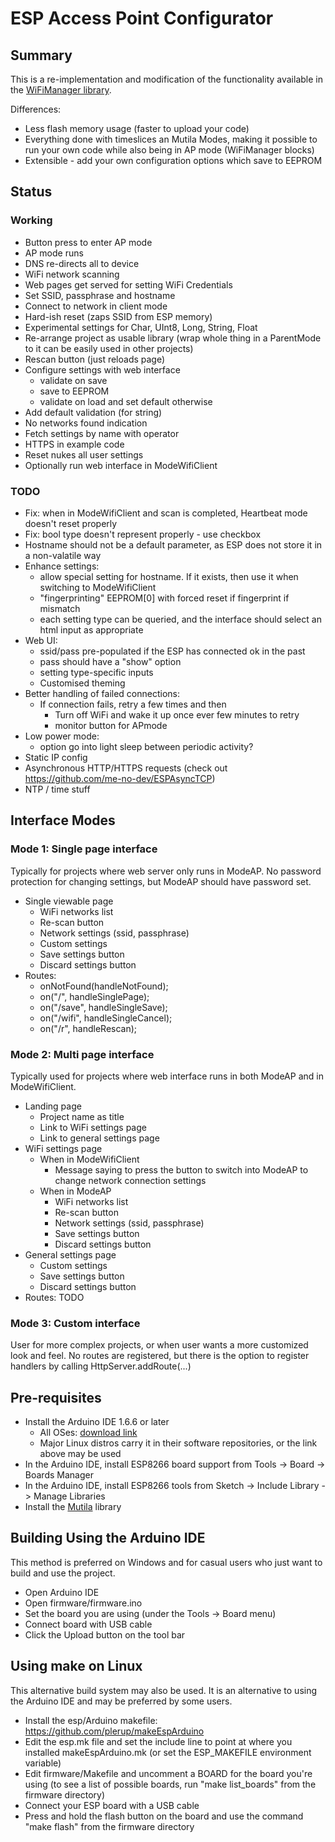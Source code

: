 # ESP Access Point Configurator

## Summary

This is a re-implementation and modification of the functionality available in the [WiFiManager library](https://github.com/tzapu/WiFiManager).

Differences:

- Less flash memory usage (faster to upload your code)
- Everything done with timeslices an Mutila Modes, making it possible to run your own code while also being in AP mode (WiFiManager blocks)
- Extensible - add your own configuration options which save to EEPROM

## Status

### Working

- Button press to enter AP mode
- AP mode runs 
- DNS re-directs all to device
- WiFi network scanning
- Web pages get served for setting WiFi Credentials
- Set SSID, passphrase and hostname
- Connect to network in client mode
- Hard-ish reset (zaps SSID from ESP memory)
- Experimental settings for Char, UInt8, Long, String, Float
- Re-arrange project as usable library (wrap whole thing in a ParentMode to it can be easily used in other projects)
- Rescan button (just reloads page)
- Configure settings with web interface 
    - validate on save
    - save to EEPROM
    - validate on load and set default otherwise
- Add default validation (for string)
- No networks found indication 
- Fetch settings by name with operator[](String)
- HTTPS in example code
- Reset nukes all user settings
- Optionally run web interface in ModeWifiClient

### TODO

- Fix: when in ModeWifiClient and scan is completed, Heartbeat mode doesn't reset properly
- Fix: bool type doesn't represent properly - use checkbox
- Hostname should not be a default parameter, as ESP does not store it in a non-valatile way
- Enhance settings:
    - allow special setting for hostname.  If it exists, then use it when switching to ModeWifiClient
    - "fingerprinting" EEPROM[0] with forced reset if fingerprint if mismatch
    - each setting type can be queried, and the interface should select an html input as appropriate
- Web UI:
    - ssid/pass pre-populated if the ESP has connected ok in the past
    - pass should have a "show" option
    - setting type-specific inputs
    - Customised theming
- Better handling of failed connections:
    - If connection fails, retry a few times and then
        - Turn off WiFi and wake it up once ever few minutes to retry
        - monitor button for APmode
- Low power mode:
    - option go into light sleep between periodic activity?
- Static IP config
- Asynchronous HTTP/HTTPS requests (check out https://github.com/me-no-dev/ESPAsyncTCP)
- NTP / time stuff

## Interface Modes

### Mode 1: Single page interface

Typically for projects where web server only runs in ModeAP.  No password protection for changing settings, but ModeAP should have password set.

- Single viewable page
    - WiFi networks list
    - Re-scan button
    - Network settings (ssid, passphrase)
    - Custom settings
    - Save settings button
    - Discard settings button
- Routes: 
    - onNotFound(handleNotFound);
    - on("/",       handleSinglePage);
    - on("/save",   handleSingleSave);
    - on("/wifi",   handleSingleCancel);
    - on("/r",      handleRescan);

### Mode 2: Multi page interface

Typically used for projects where web interface runs in both ModeAP and in ModeWifiClient. 

- Landing page
    - Project name as title
    - Link to WiFi settings page
    - Link to general settings page
- WiFi settings page
    - When in ModeWifiClient
        - Message saying to press the button to switch into ModeAP to change network connection settings
    - When in ModeAP
        - WiFi networks list
        - Re-scan button
        - Network settings (ssid, passphrase)
        - Save settings button
        - Discard settings button
- General settings page
    - Custom settings
    - Save settings button
    - Discard settings button
- Routes: TODO

### Mode 3: Custom interface

User for more complex projects, or when user wants a more customized look and feel. No routes are registered, but there is the option to register handlers by calling HttpServer.addRoute(...)

## Pre-requisites

* Install the Arduino IDE 1.6.6 or later
   * All OSes: [download link](https://www.arduino.cc/en/Main/Software)
   * Major Linux distros carry it in their software repositories, or the link above may be used
* In the Arduino IDE, install ESP8266 board support from Tools -> Board -> Boards Manager
* In the Arduino IDE, install ESP8266 tools from Sketch -> Include Library -> Manage Libraries
* Install the [Mutila](https://github.com/matthewg42/Mutila) library

## Building Using the Arduino IDE

This method is preferred on Windows and for casual users who just want to build and use the project.

* Open Arduino IDE 
* Open firmware/firmware.ino
* Set the board you are using (under the Tools -> Board menu)
* Connect board with USB cable 
* Click the Upload button on the tool bar

## Using make on Linux

This alternative build system may also be used. It is an alternative to using the Arduino IDE and may be preferred by some users. 

* Install the esp/Arduino makefile: https://github.com/plerup/makeEspArduino
* Edit the esp.mk file and set the include line to point at where you installed makeEspArduino.mk (or set the ESP_MAKEFILE environment variable)
* Edit firmware/Makefile and uncomment a BOARD for the board you're using (to see a list of possible boards, run "make list_boards" from the firmware directory)
* Connect your ESP board with a USB cable
* Press and hold the flash button on the board and use the command "make flash" from the firmware directory

